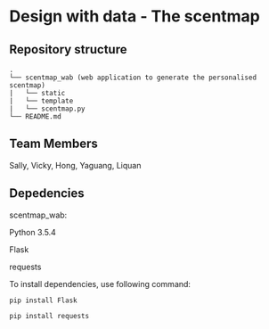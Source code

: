 # Design with data - The scentmap


## Repository structure
```
.
└── scentmap_wab (web application to generate the personalised scentmap)
|	└── static
|	└── template
|	└── scentmap.py
└── README.md

```

## Team Members
Sally,
Vicky,
Hong,
Yaguang,
Liquan

## Depedencies
scentmap_wab:

Python 3.5.4

Flask

requests

To install dependencies, use following command:
```
pip install Flask

pip install requests
```
